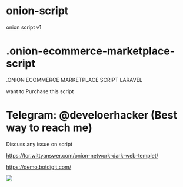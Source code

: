 # onion-script
onion script v1
# .onion-ecommerce-marketplace-script
.ONION ECOMMERCE MARKETPLACE SCRIPT LARAVEL

want to Purchase this script

# Telegram: @develoerhacker  (Best way to reach me)

Discuss any issue on script


https://tor.wittyanswer.com/onion-network-dark-web-templet/

https://demo.botdigit.com/

<img src="https://raw.githubusercontent.com/ucanbehack/.onion-ecommerce-marketplace-script/master/onion-darkweb-script-800x386%20(1).png">
